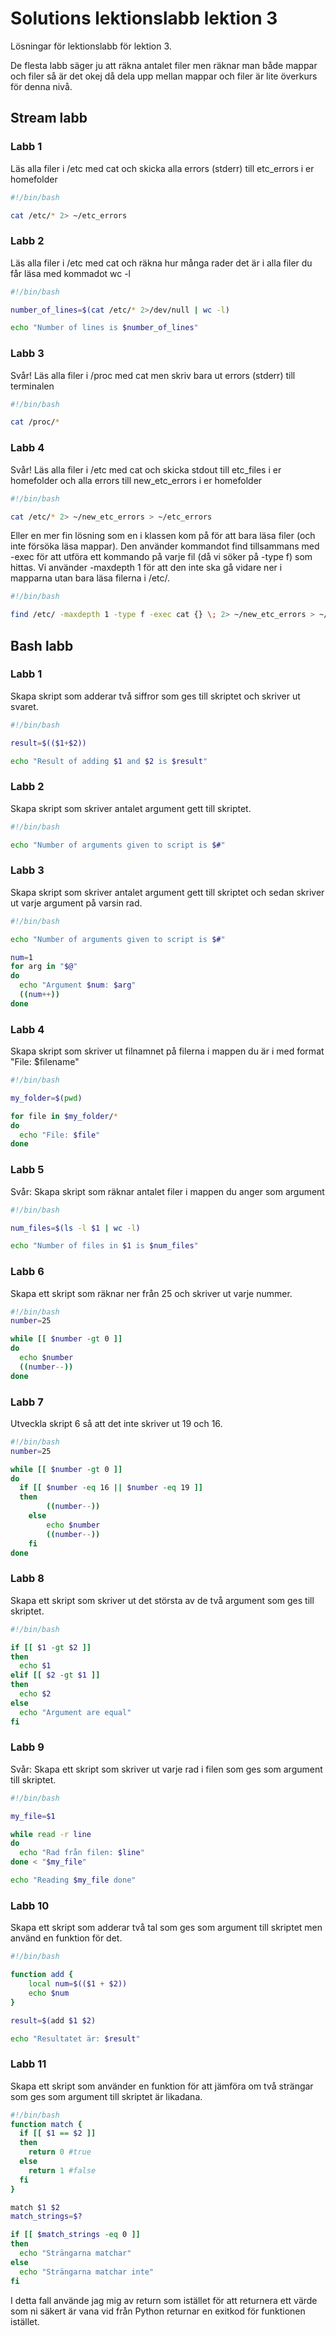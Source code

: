 # Solutions lektionslabb lektion 3

Lösningar för lektionslabb för lektion 3.

De flesta labb säger ju att räkna antalet filer men räknar man både mappar och filer så är det okej då dela upp mellan mappar och filer är lite överkurs för denna nivå.

## Stream labb

### Labb 1

Läs alla filer i /etc med cat och skicka alla errors (stderr) till etc_errors i er homefolder

```bash
#!/bin/bash

cat /etc/* 2> ~/etc_errors

```

### Labb 2

Läs alla filer i /etc med cat och räkna hur många rader det är i alla filer du får läsa med kommadot wc -l

```bash
#!/bin/bash

number_of_lines=$(cat /etc/* 2>/dev/null | wc -l)

echo "Number of lines is $number_of_lines"

```

### Labb 3

Svår! Läs alla filer i /proc med cat men skriv bara ut errors (stderr) till terminalen

```bash
#!/bin/bash

cat /proc/*

```

### Labb 4

Svår! Läs alla filer i /etc med cat och skicka stdout till etc_files i er homefolder och alla errors till new_etc_errors i er homefolder

```bash
#!/bin/bash

cat /etc/* 2> ~/new_etc_errors > ~/etc_errors

```

Eller en mer fin lösning som en i klassen kom på för att bara läsa filer (och inte försöka läsa mappar). Den använder kommandot find tillsammans med -exec för att utföra ett kommando på varje fil (då vi söker på -type f) som hittas. Vi använder -maxdepth 1 för att den inte ska gå vidare ner i mapparna utan bara läsa filerna i /etc/.

```bash
#!/bin/bash

find /etc/ -maxdepth 1 -type f -exec cat {} \; 2> ~/new_etc_errors > ~/etc_errors

```

## Bash labb

### Labb 1

Skapa skript som adderar två siffror som ges till skriptet och skriver ut svaret.

```bash
#!/bin/bash

result=$(($1+$2))

echo "Result of adding $1 and $2 is $result"
```

### Labb 2

Skapa skript som skriver antalet argument gett till skriptet.

```bash
#!/bin/bash

echo "Number of arguments given to script is $#"

```

### Labb 3

Skapa skript som skriver antalet argument gett till skriptet och sedan skriver ut varje argument på varsin rad.

```bash
#!/bin/bash

echo "Number of arguments given to script is $#"

num=1
for arg in "$@"
do
  echo "Argument $num: $arg"
  ((num++))
done

```

### Labb 4

Skapa skript som skriver ut filnamnet på filerna i mappen du är i med format "File: $filename"

```bash
#!/bin/bash

my_folder=$(pwd)

for file in $my_folder/*
do
  echo "File: $file"
done

```

### Labb 5

Svår: Skapa skript som räknar antalet filer i mappen du anger som argument


```bash
#!/bin/bash

num_files=$(ls -l $1 | wc -l)

echo "Number of files in $1 is $num_files"

```

### Labb 6

Skapa ett skript som räknar ner från 25 och skriver ut varje nummer.


```bash
#!/bin/bash
number=25

while [[ $number -gt 0 ]]
do
  echo $number
  ((number--))
done

```

### Labb 7

Utveckla skript 6 så att det inte skriver ut 19 och 16.


```bash
#!/bin/bash
number=25

while [[ $number -gt 0 ]]
do
  if [[ $number -eq 16 || $number -eq 19 ]]
  then
		((number--))
	else
		echo $number
		((number--))
	fi
done

```

### Labb 8

Skapa ett skript som skriver ut det största av de två argument som ges till skriptet.

```bash
#!/bin/bash

if [[ $1 -gt $2 ]]
then
  echo $1
elif [[ $2 -gt $1 ]]
then
  echo $2
else
  echo "Argument are equal"
fi

```

### Labb 9

Svår: Skapa ett skript som skriver ut varje rad i filen som ges som argument till skriptet.

```bash
#!/bin/bash

my_file=$1

while read -r line
do
  echo "Rad från filen: $line"
done < "$my_file"

echo "Reading $my_file done"
```

### Labb 10

Skapa ett skript som adderar två tal som ges som argument till skriptet men använd en funktion för det.

```bash
#!/bin/bash

function add {
	local num=$(($1 + $2))
	echo $num
}

result=$(add $1 $2)

echo "Resultatet är: $result"

```


### Labb 11

Skapa ett skript som använder en funktion för att jämföra om två strängar som ges som argument till skriptet är likadana.

```bash
#!/bin/bash
function match {
  if [[ $1 == $2 ]]
  then
    return 0 #true
  else
    return 1 #false
  fi
}

match $1 $2
match_strings=$?

if [[ $match_strings -eq 0 ]]
then
  echo "Strängarna matchar"
else
  echo "Strängarna matchar inte"
fi

```

I detta fall använde jag mig av return som istället för att returnera ett värde som ni säkert är vana vid från Python returnar en exitkod för funktionen istället.